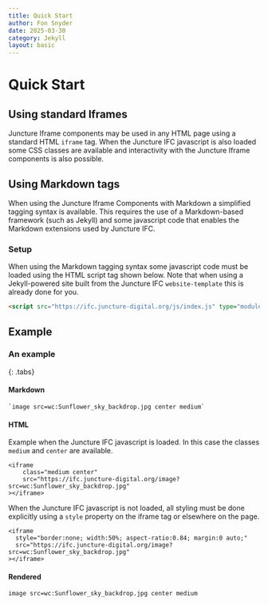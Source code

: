 ```yaml
---
title: Quick Start
author: Fon Snyder
date: 2025-03-30
category: Jekyll
layout: basic
---
```


# Quick Start

## Using standard Iframes

Juncture Iframe components may be used in any HTML page using a standard HTML `iframe` tag.  When the Juncture IFC javascript is also loaded some CSS classes are available and interactivity with the Juncture Iframe components is also possible.

## Using Markdown tags

When using the Juncture Iframe Components with Markdown a simplified tagging syntax is available.  This requires the use of a Markdown-based framework (such as Jekyll) and some javascript code that enables the Markdown extensions used by Juncture IFC.

### Setup

When using the Markdown tagging syntax some javascript code must be loaded using the HTML script tag shown below.  Note that when using a Jekyll-powered site built from the Juncture IFC `website-template` this is already done for you.

```html
<script src="https://ifc.juncture-digital.org/js/index.js" type="module"></script>
```

## Example

### An example
{: .tabs}

#### Markdown

```markup
`image src=wc:Sunflower_sky_backdrop.jpg center medium`
```

#### HTML

Example when the Juncture IFC javascript is loaded.  In this case the classes `medium` and `center` are available.

```markup
<iframe
    class="medium center"
    src="https://ifc.juncture-digital.org/image?src=wc:Sunflower_sky_backdrop.jpg"
></iframe>
```

When the Juncture IFC javascript is not loaded, all styling must be done explicitly using a `style` property on the iframe tag or elsewhere on the page.

```markup
<iframe
  style="border:none; width:50%; aspect-ratio:0.84; margin:0 auto;"
  src="https://ifc.juncture-digital.org/image?src=wc:Sunflower_sky_backdrop.jpg"
></iframe>
```

#### Rendered

`image src=wc:Sunflower_sky_backdrop.jpg center medium`
